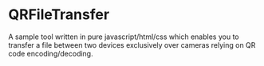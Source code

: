 # QRFileTransfer
A sample tool written in pure javascript/html/css which enables you to transfer a file between two devices exclusively over cameras relying on QR code encoding/decoding.
